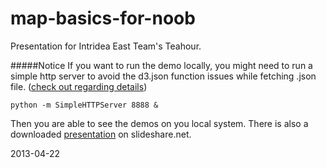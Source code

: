map-basics-for-noob
===================

Presentation for Intridea East Team's Teahour. 

#####Notice
If you want to run the demo locally, you might need to run a simple http server to avoid the d3.json function issues while fetching .json file. ([check out regarding details])
```
python -m SimpleHTTPServer 8888 &
```

Then you are able to see the demos on you local system. There is also a downloaded [presentation] on slideshare.net.


2013-04-22


[check out regarding details]: http://joshbranchaud.com/blog/2013/02/23/Enabling-Local-File-Access-While-Developing-Javascript.html
[presentation]: http://www.slideshare.net/yorzi/map-basics-for-noob